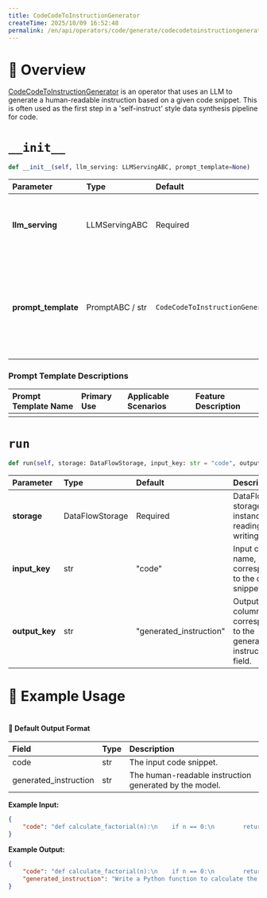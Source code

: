 ```yaml
---
title: CodeCodeToInstructionGenerator
createTime: 2025/10/09 16:52:48
permalink: /en/api/operators/code/generate/codecodetoinstructiongenerator/
---
```


# 📘 Overview
[CodeCodeToInstructionGenerator](https://github.com/OpenDCAI/DataFlow/blob/main/dataflow/operators/synthesis/code/code_code_to_instruction_generator.py) is an operator that uses an LLM to generate a human-readable instruction based on a given code snippet. This is often used as the first step in a 'self-instruct' style data synthesis pipeline for code.

# `__init__`
```python
def __init__(self, llm_serving: LLMServingABC, prompt_template=None)
```
| Parameter | Type | Default | Description |
| :--- | :--- | :--- | :--- |
| **llm_serving** | LLMServingABC | Required | Large language model serving instance for executing inference. |
| **prompt_template** | PromptABC / str | `CodeCodeToInstructionGeneratorPrompt()` | The prompt template object used to construct the input. Supports custom templates via string or `DiyCodePrompt`. |

### Prompt Template Descriptions
| Prompt Template Name | Primary Use | Applicable Scenarios | Feature Description |
| :--- | :--- | :--- | :--- |
| | | | |

# `run`
```python
def run(self, storage: DataFlowStorage, input_key: str = "code", output_key: str = "generated_instruction")
```
| Parameter | Type | Default | Description |
| :--- | :--- | :--- | :--- |
| **storage** | DataFlowStorage | Required | DataFlow storage instance for reading and writing data. |
| **input_key** | str | "code" | Input column name, corresponding to the code snippet field. |
| **output_key** | str | "generated_instruction" | Output column name, corresponding to the generated instruction field. |

# 🧠 Example Usage
```python

```

#### 🧾 Default Output Format
| Field | Type | Description |
| :--- | :--- | :--- |
| code | str | The input code snippet. |
| generated_instruction | str | The human-readable instruction generated by the model. |

**Example Input:**
```json
{
    "code": "def calculate_factorial(n):\n    if n == 0:\n        return 1\n    else:\n        return n * calculate_factorial(n-1)"
}
```
**Example Output:**
```json
{
    "code": "def calculate_factorial(n):\n    if n == 0:\n        return 1\n    else:\n        return n * calculate_factorial(n-1)",
    "generated_instruction": "Write a Python function to calculate the factorial of a non-negative integer using recursion."
}
```
